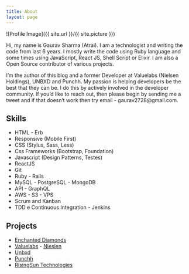 ```yaml
---
title: About
layout: page
---
```

![Profile Image]({{ site.url }}/{{ site.picture }})


<p>Hi, my name is Gaurav Sharma (Atrai). I am a technologist and writing the code from last 6 years. I mostly write the code using Ruby language and some times using JavaScript, React JS, Shell Script or Elixir. I am also a Open Source contributor of various projects.</p>

<p>I’m the author of this blog and a former Developer at Valuelabs (Nielsen Holdings), UNBXD and Punchh. My passion is helping developers be the best that they can be. I do this by actively involved in the developer community. If you’d like to reach out, then please begin by sending me a tweet and if that doesn’t work then try email - gaurav2728@gmail.com.</p>

<h2>Skills</h2>

<ul class="skill-list">
	<li>HTML - Erb</li>
	<li>Responsive (Mobile First)</li>
	<li>CSS (Stylus, Sass, Less)</li>
	<li>Css Frameworks (Bootstrap, Foundation)</li>
	<li>Javascript (Design Patterns, Testes)</li>
	<li>ReactJS</li>
	<li>Git</li>
	<li>Ruby - Rails</li>
	<li>MySQL - PostgreSQL - MongoDB</li>
	<li>API - GraphQL</li>
	<li>AWS - S3 - VPS</li>
	<li>Scrum and Kanban</li>
	<li>TDD e Continuous Integration - Jenkins</li>
</ul>

<h2>Projects</h2>

<ul>
	<li><a href="https://enchanteddiamonds.com" target="_blank" rel="noopener noreferrer">Enchanted Diamonds</a></li>
	<li><a href="https://www.valuelabs.com/" target="_blank" rel="noopener noreferrer">Valuelabs</a> - <a href="https://www.nielsen.com/" target="_blank" rel="noopener noreferrer">Nieslen</a></li>
	<li><a href="https://unbxd.com/" target="_blank" rel="noopener noreferrer">Unbxd</a></li>
	<li><a href="https://punchh.com/" target="_blank" rel="noopener noreferrer">Punchh</a></li>
	<li><a href="http://risingsuntech.net/" target="_blank">RisingSun Technologies</a></li>
</ul>
